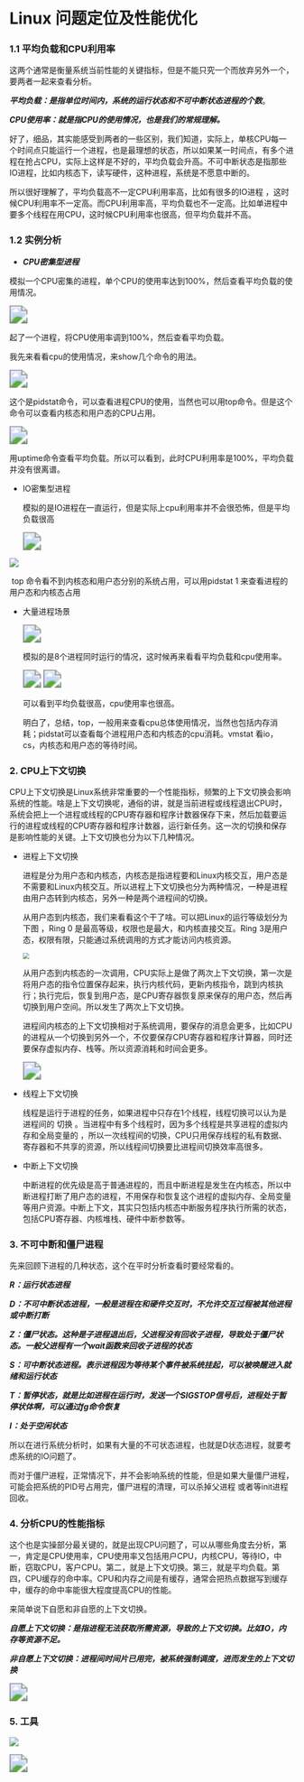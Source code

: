# Linux 问题定位及性能优化


### 1.1  平均负载和CPU利用率

这两个通常是衡量系统当前性能的关键指标，但是不能只究一个而放弃另外一个，要两者一起来查看分析。

***平均负载：是指单位时间内，系统的运行状态和不可中断状态进程的个数***。

***CPU使用率：就是指CPU的使用情况，也是我们的常规理解。***

好了，细品，其实能感受到两者的一些区别，我们知道，实际上，单核CPU每一个时间点只能运行一个进程，也是最理想的状态，所以如果某一时间点，有多个进程在抢占CPU，实际上这样是不好的，平均负载会升高。不可中断状态是指那些IO进程，比如内核态下，读写硬件，这种进程，系统是不愿意中断的。

所以很好理解了，平均负载高不一定CPU利用率高，比如有很多的IO进程 ，这时候CPU利用率不一定高。而CPU利用率高，平均负载也不一定高。比如单进程中要多个线程在用CPU，这时候CPU利用率也很高，但平均负载并不高。

### 1.2 实例分析

-  ***CPU密集型进程***

  模拟一个CPU密集的进程，单个CPU的使用率达到100%，然后查看平均负载的使用情况。

  <img src="https://cdn.jsdelivr.net/gh/yeliansong/github-blog-PIC/blog-images/0081Kckwgy1glcusv6mvdj30vc01w3zs.jpg" style="zoom:200%;" />

  起了一个进程，将CPU使用率调到100%，然后查看平均负载。

  我先来看看cpu的使用情况，来show几个命令的用法。

  <img src="https://cdn.jsdelivr.net/gh/yeliansong/github-blog-PIC/blog-images/0081Kckwgy1glcv0cige9j310q0aiwmi.jpg" style="zoom:200%;" />

  这个是pidstat命令，可以查看进程CPU的使用，当然也可以用top命令。但是这个命令可以查看内核态和用户态的CPU占用。

  <img src="https://cdn.jsdelivr.net/gh/yeliansong/github-blog-PIC/blog-images/0081Kckwgy1glcv1ul6qcj30so03eab8.jpg" style="zoom:200%;" />

  用uptime命令查看平均负载。所以可以看到，此时CPU利用率是100%，平均负载并没有很离谱。

- IO密集型进程

  模拟的是IO进程在一直运行，但是实际上cpu利用率并不会很恐怖，但是平均负载很高

  <img src="https://cdn.jsdelivr.net/gh/yeliansong/github-blog-PIC/blog-images/0081Kckwgy1glcv9jqrnsj30tk03ita3.jpg" style="zoom:200%;" />

<img src="https://cdn.jsdelivr.net/gh/yeliansong/github-blog-PIC/blog-images/0081Kckwgy1glcva32ho1j310402odht.jpg" style="zoom:100%;" />

​			top 命令看不到内核态和用户态分别的系统占用，可以用pidstat 1 来查看进程的用户态和内核态占用

- 大量进程场景

  <img src="https://cdn.jsdelivr.net/gh/yeliansong/github-blog-PIC/blog-images/0081Kckwgy1glcvctr4avj30uk02gq4c.jpg" style="zoom:200%;" />

  模拟的是8个进程同时运行的情况，这时候再来看看平均负载和cpu使用率。

  <img src="https://cdn.jsdelivr.net/gh/yeliansong/github-blog-PIC/blog-images/0081Kckwgy1glcvf9zo9nj30ta03wgn4.jpg" style="zoom:200%;" />

  <img src="https://cdn.jsdelivr.net/gh/yeliansong/github-blog-PIC/blog-images/0081Kckwgy1glcvflkw1rj310o0820zr.jpg" style="zoom:200%;" />

  可以看到平均负载很高，cpu使用率也很高。

  明白了，总结，top，一般用来查看cpu总体使用情况，当然也包括内存消耗；pidstat可以查看每个进程用户态和内核态的cpu消耗。vmstat 看io，cs，内核态和用户态的等待时间。

### 2. CPU上下文切换

CPU上下文切换是Linux系统非常重要的一个性能指标，频繁的上下文切换会影响系统的性能。啥是上下文切换呢，通俗的讲，就是当前进程或线程退出CPU时，系统会把上一个进程或线程的CPU寄存器和程序计数器保存下来，然后加载要运行的进程或线程的CPU寄存器和程序计数器，运行新任务。这一次的切换和保存是影响性能的关键。上下文切换也分为以下几种情况。

- 进程上下文切换

  进程是分为用户态和内核态，内核态是指进程要和Linux内核交互，用户态是不需要和Linux内核交互。所以进程上下文切换也分为两种情况，一种是进程由用户态转到内核态，另外一种是两个进程间的切换。

  从用户态到内核态，我们来看看这个干了啥。可以把Linux的运行等级划分为下图 ，Ring 0 是最高等级，权限也是最大，和内核直接交互。Ring 3是用户态，权限有限，只能通过系统调用的方式才能访问内核资源。

  <img src="https://cdn.jsdelivr.net/gh/yeliansong/github-blog-PIC/blog-images/0081Kckwgy1glczklk45tj30m20j477t.jpg" style="zoom: 67%;" />

  从用户态到内核态的一次调用，CPU实际上是做了两次上下文切换，第一次是将用户态的指令位置保存起来，执行内核代码，更新内核指令，跳到内核执行；执行完后，恢复到用户态，是CPU寄存器恢复原来保存的用户态，然后再切换到用户空间。所以发生了两次上下文切换。

  进程间内核态的上下文切换相对于系统调用，要保存的消息会更多，比如CPU的进程从一个切换到另外一个，不仅要保存CPU寄存器和程序计算器，同时还要保存虚拟内存、栈等。所以资源消耗和时间会更多。

  <img src="https://cdn.jsdelivr.net/gh/yeliansong/github-blog-PIC/blog-images/0081Kckwgy1glczr1jr93j30y006m3z9.jpg" style="zoom:200%;" />

- 线程上下文切换

  线程是运行于进程的任务，如果进程中只存在1个线程，线程切换可以认为是进程间的 切换 。当进程中有多个线程时，因为多个线程是共享进程的虚拟内存和全局变量的 ，所以一次线程间的切换，CPU只用保存线程的私有数据、寄存器和不共享的资源，所以线程间切换要比进程间切换效率高很多。

- 中断上下文切换

  中断进程的优先级是高于普通进程的，而且中断进程是发生在内核态，所以中断进程打断了用户态的进程，不用保存和恢复这个进程的虚拟内存、全局变量等用户资源。中断上下文，其实只包括内核态中断服务程序执行所需的状态，包括CPU寄存器、内核堆栈、硬件中断参数等。

### 3. 不可中断和僵尸进程

先来回顾下进程的几种状态，这个在平时分析查看时要经常看的。

***R：运行状态进程***

***D：不可中断状态进程，一般是进程在和硬件交互时，不允许交互过程被其他进程或中断打断***

***Z：僵尸状态。这种是子进程退出后，父进程没有回收子进程，导致处于僵尸状态。一般父进程有一个wait函数来回收子进程的状态***

***S：可中断状态进程。表示进程因为等待某个事件被系统挂起，可以被唤醒进入就绪和运行状态***

***T：暂停状态，就是比如进程在运行时，发送一个SIGSTOP信号后，进程处于暂停状体啊，可以通过fg命令恢复***

***I：处于空闲状态***

所以在进行系统分析时，如果有大量的不可状态进程，也就是D状态进程，就要考虑系统的IO问题了。

而对于僵尸进程，正常情况下，并不会影响系统的性能，但是如果大量僵尸进程，可能会把系统的PID号占用完，僵尸进程的清理，可以杀掉父进程 或者等init进程回收。

### 4. 分析CPU的性能指标

这个也是实操部分最关键的，就是出现CPU问题了，可以从哪些角度去分析，第一，肯定是CPU使用率，CPU使用率又包括用户CPU，内核CPU，等待IO，中断，窃取CPU，客户CPU。第二，就是上下文切换。第三，就是平均负载。第四，CPU缓存的命中率。CPU和内存之间是有缓存，通常会把热点数据写到缓存中，缓存的命中率能很大程度提高CPU的性能。

来简单说下自愿和非自愿的上下文切换。

***自愿上下文切换：是指进程无法获取所需资源，导致的上下文切换。比如IO，内存等资源不足。***

***非自愿上下文切换：进程间时间片已用完，被系统强制调度，进而发生的上下文切换***

<img src="https://cdn.jsdelivr.net/gh/yeliansong/github-blog-PIC/blog-images/0081Kckwgy1gld2oxrf6dj31100rmdi9.jpg" style="zoom:200%;" />



### 5. 工具

![](https://cdn.jsdelivr.net/gh/yeliansong/github-blog-PIC/blog-images/0081Kckwgy1gld2z4enlhj30ul0u0n7x.jpg)



<img src="https://cdn.jsdelivr.net/gh/yeliansong/github-blog-PIC/blog-images/0081Kckwgy1gld2zqvozqj30rs0yitjx.jpg" style="zoom:200%;" />




